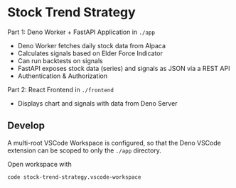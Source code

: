 # Stock Trend Strategy

Part 1: Deno Worker + FastAPI Application in `./app`

- Deno Worker fetches daily stock data from Alpaca
- Calculates signals based on Elder Force Indicator
- Can run backtests on signals
- FastAPI exposes stock data (series) and signals as JSON via a REST API
- Authentication & Authorization

Part 2: React Frontend in `./frontend`

- Displays chart and signals with data from Deno Server

## Develop

A multi-root VSCode Workspace is configured, so that the Deno VSCode extension can be scoped to only the `./app` directory.

Open workspace with

```bash
code stock-trend-strategy.vscode-workspace
```
